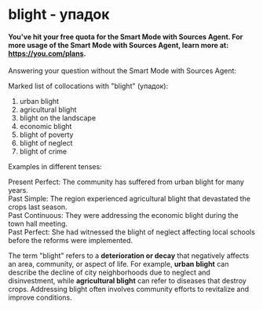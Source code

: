 # blight - упадок

#### You've hit your free quota for the Smart Mode with Sources Agent. For more usage of the Smart Mode with Sources Agent, learn more at: https://you.com/plans.

Answering your question without the Smart Mode with Sources Agent:

Marked list of collocations with "blight" (упадок):

1. urban blight  
2. agricultural blight  
3. blight on the landscape  
4. economic blight  
5. blight of poverty  
6. blight of neglect  
7. blight of crime  

Examples in different tenses:

Present Perfect: The community has suffered from urban blight for many years.  
Past Simple: The region experienced agricultural blight that devastated the crops last season.  
Past Continuous: They were addressing the economic blight during the town hall meeting.  
Past Perfect: She had witnessed the blight of neglect affecting local schools before the reforms were implemented.  

The term "blight" refers to a **deterioration or decay** that negatively affects an area, community, or aspect of life. For example, **urban blight** can describe the decline of city neighborhoods due to neglect and disinvestment, while **agricultural blight** can refer to diseases that destroy crops. Addressing blight often involves community efforts to revitalize and improve conditions.
